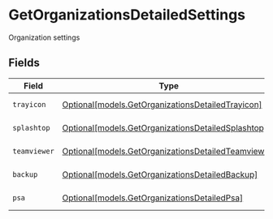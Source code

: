 # GetOrganizationsDetailedSettings

Organization settings


## Fields

| Field                                                                                                  | Type                                                                                                   | Required                                                                                               | Description                                                                                            |
| ------------------------------------------------------------------------------------------------------ | ------------------------------------------------------------------------------------------------------ | ------------------------------------------------------------------------------------------------------ | ------------------------------------------------------------------------------------------------------ |
| `trayicon`                                                                                             | [Optional[models.GetOrganizationsDetailedTrayicon]](../models/getorganizationsdetailedtrayicon.md)     | :heavy_minus_sign:                                                                                     | Feature/product/integration configuration settings                                                     |
| `splashtop`                                                                                            | [Optional[models.GetOrganizationsDetailedSplashtop]](../models/getorganizationsdetailedsplashtop.md)   | :heavy_minus_sign:                                                                                     | Feature/product/integration configuration settings                                                     |
| `teamviewer`                                                                                           | [Optional[models.GetOrganizationsDetailedTeamviewer]](../models/getorganizationsdetailedteamviewer.md) | :heavy_minus_sign:                                                                                     | Feature/product/integration configuration settings                                                     |
| `backup`                                                                                               | [Optional[models.GetOrganizationsDetailedBackup]](../models/getorganizationsdetailedbackup.md)         | :heavy_minus_sign:                                                                                     | Feature/product/integration configuration settings                                                     |
| `psa`                                                                                                  | [Optional[models.GetOrganizationsDetailedPsa]](../models/getorganizationsdetailedpsa.md)               | :heavy_minus_sign:                                                                                     | Feature/product/integration configuration settings                                                     |